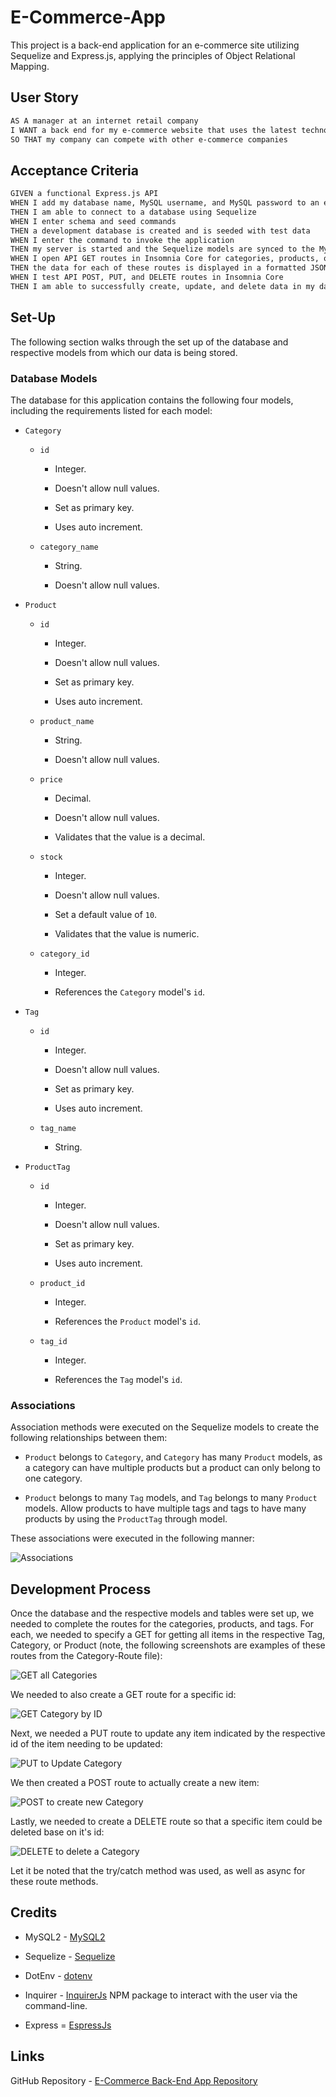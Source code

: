 # E-Commerce-App

This project is a back-end application for an e-commerce site utilizing Sequelize and Express.js, applying the principles of Object Relational Mapping.

## User Story

```md
AS A manager at an internet retail company
I WANT a back end for my e-commerce website that uses the latest technologies
SO THAT my company can compete with other e-commerce companies
```

## Acceptance Criteria

```md
GIVEN a functional Express.js API
WHEN I add my database name, MySQL username, and MySQL password to an environment variable file
THEN I am able to connect to a database using Sequelize
WHEN I enter schema and seed commands
THEN a development database is created and is seeded with test data
WHEN I enter the command to invoke the application
THEN my server is started and the Sequelize models are synced to the MySQL database
WHEN I open API GET routes in Insomnia Core for categories, products, or tags
THEN the data for each of these routes is displayed in a formatted JSON
WHEN I test API POST, PUT, and DELETE routes in Insomnia Core
THEN I am able to successfully create, update, and delete data in my database
```

## Set-Up

The following section walks through the set up of the database and respective models from which our data is being stored.

### Database Models

The database for this application contains the following four models, including the requirements listed for each model:

* `Category`

  * `id`

    * Integer.
  
    * Doesn't allow null values.
  
    * Set as primary key.
  
    * Uses auto increment.

  * `category_name`
  
    * String.
  
    * Doesn't allow null values.

* `Product`

  * `id`
  
    * Integer.
  
    * Doesn't allow null values.
  
    * Set as primary key.
  
    * Uses auto increment.

  * `product_name`
  
    * String.
  
    * Doesn't allow null values.

  * `price`
  
    * Decimal.
  
    * Doesn't allow null values.
  
    * Validates that the value is a decimal.

  * `stock`
  
    * Integer.
  
    * Doesn't allow null values.
  
    * Set a default value of `10`.
  
    * Validates that the value is numeric.

  * `category_id`
  
    * Integer.
  
    * References the `Category` model's `id`.

* `Tag`

  * `id`
  
    * Integer.
  
    * Doesn't allow null values.
  
    * Set as primary key.
  
    * Uses auto increment.

  * `tag_name`
  
    * String.

* `ProductTag`

  * `id`

    * Integer.

    * Doesn't allow null values.

    * Set as primary key.

    * Uses auto increment.

  * `product_id`

    * Integer.

    * References the `Product` model's `id`.

  * `tag_id`

    * Integer.

    * References the `Tag` model's `id`.

### Associations

Association methods were executed on the Sequelize models to create the following relationships between them:

* `Product` belongs to `Category`, and `Category` has many `Product` models, as a category can have multiple products but a product can only belong to one category.

* `Product` belongs to many `Tag` models, and `Tag` belongs to many `Product` models. Allow products to have multiple tags and tags to have many products by using the `ProductTag` through model.

These associations were executed in the following manner:

![Associations](Assets/associations.png)

## Development Process

Once the database and the respective models and tables were set up, we needed to complete the routes for the categories, products, and tags. For each, we needed to specify a GET for getting all items in the respective Tag, Category, or Product (note, the following screenshots are examples of these routes from the Category-Route file):

![GET all Categories](Assets/getAll.png)

We needed to also create a GET route for a specific id:

![GET Category by ID](Assets/getID.png)

Next, we needed a PUT route to update any item indicated by the respective id of the item needing to be updated:

![PUT to Update Category](Assets/put.png)

We then created a POST route to actually create a new item:

![POST to create new Category](Assets/post.png)

Lastly, we needed to create a DELETE route so that a specific item could be deleted base on it's id:

![DELETE to delete a Category](Assets/delete.png)

Let it be noted that the try/catch method was used, as well as async for these route methods.

## Credits

* MySQL2 - [MySQL2](https://www.npmjs.com/package/mysql2)

* Sequelize - [Sequelize](https://www.npmjs.com/package/sequelize)

* DotEnv - [dotenv](https://www.npmjs.com/package/dotenv)

* Inquirer - [InquirerJs](https://www.npmjs.com/package/inquirer/v/0.2.3) NPM package to interact with the user via the command-line.

* Express = [EspressJs](https://www.npmjs.com/package/express)

## Links

GitHub Repository - [E-Commerce Back-End App Repository](https://github.com/ktrudickm/E-Commerce-App "E-Commerce Back-End App")
